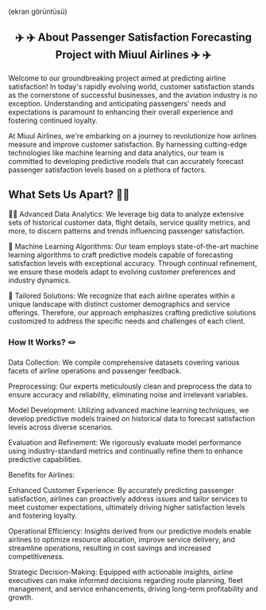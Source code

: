 (ekran görüntüsü)


<h2 align="center">✈️ ✈️  About Passenger Satisfaction Forecasting Project with Miuul Airlines  ✈️ ✈️</h2>

<p <a> Welcome to our groundbreaking project aimed at predicting airline satisfaction! In today's rapidly evolving world, customer satisfaction stands as the cornerstone of successful businesses, and the aviation industry is no exception. Understanding and anticipating passengers' needs and expectations is paramount to enhancing their overall experience and fostering continued loyalty. </a>

<a> At Miuul Airlines, we're embarking on a journey to revolutionize how airlines measure and improve customer satisfaction. By harnessing cutting-edge technologies like machine learning and data analytics, our team is committed to developing predictive models that can accurately forecast passenger satisfaction levels based on a plethora of factors.</a>

<h2> What Sets Us Apart? 👯‍♂️ </h2>

<p <a> 🕵️‍♂️ Advanced Data Analytics: We leverage big data to analyze extensive sets of historical customer data, flight details, service quality metrics, and more, to discern patterns and trends influencing passenger satisfaction.</a>

<a> 🦾 Machine Learning Algorithms: Our team employs state-of-the-art machine learning algorithms to craft predictive models capable of forecasting satisfaction levels with exceptional accuracy. Through continual refinement, we ensure these models adapt to evolving customer preferences and industry dynamics.</a>

<a> 🤌 Tailored Solutions: We recognize that each airline operates within a unique landscape with distinct customer demographics and service offerings. Therefore, our approach emphasizes crafting predictive solutions customized to address the specific needs and challenges of each client.</a>

<h3> How It Works? 🪢 </h3>

<p <a> Data Collection: We compile comprehensive datasets covering various facets of airline operations and passenger feedback.</a>

Preprocessing: Our experts meticulously clean and preprocess the data to ensure accuracy and reliability, eliminating noise and irrelevant variables.

Model Development: Utilizing advanced machine learning techniques, we develop predictive models trained on historical data to forecast satisfaction levels across diverse scenarios.

Evaluation and Refinement: We rigorously evaluate model performance using industry-standard metrics and continually refine them to enhance predictive capabilities.</a>

Benefits for Airlines:

Enhanced Customer Experience: By accurately predicting passenger satisfaction, airlines can proactively address issues and tailor services to meet customer expectations, ultimately driving higher satisfaction levels and fostering loyalty.

Operational Efficiency: Insights derived from our predictive models enable airlines to optimize resource allocation, improve service delivery, and streamline operations, resulting in cost savings and increased competitiveness.

Strategic Decision-Making: Equipped with actionable insights, airline executives can make informed decisions regarding route planning, fleet management, and service enhancements, driving long-term profitability and growth.






